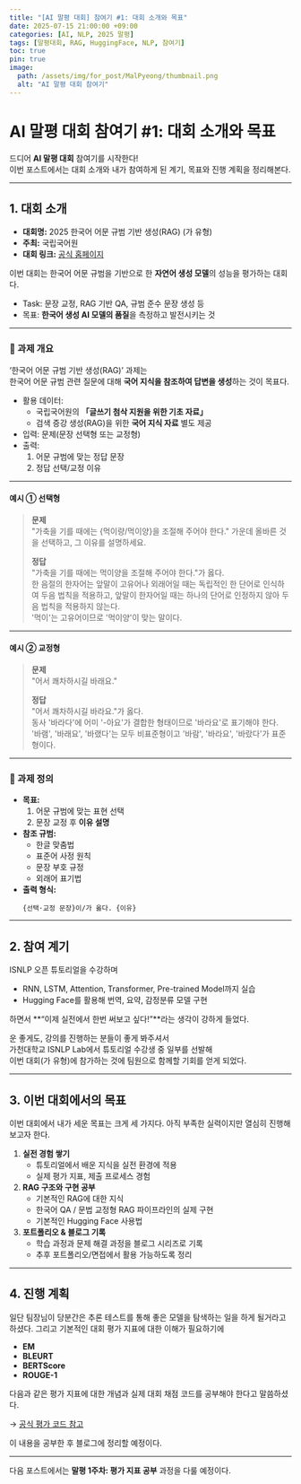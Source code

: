 ```yaml
---
title: "[AI 말평 대회] 참여기 #1: 대회 소개와 목표"
date: 2025-07-15 21:00:00 +09:00
categories: [AI, NLP, 2025 말평]
tags: [말평대회, RAG, HuggingFace, NLP, 참여기]
toc: true
pin: true
image:
  path: /assets/img/for_post/MalPyeong/thumbnail.png
  alt: "AI 말평 대회 참여기"
---
```


# AI 말평 대회 참여기 #1: 대회 소개와 목표

드디어 **AI 말평 대회** 참여기를 시작한다!  
이번 포스트에서는 대회 소개와 내가 참여하게 된 계기, 목표와 진행 계획을 정리해본다.

---

## 1. 대회 소개

- **대회명:** 2025 한국어 어문 규범 기반 생성(RAG) (가 유형)  
- **주최:** 국립국어원  
- **대회 링크:** [공식 홈페이지](https://kli.korean.go.kr/benchmark/taskOrdtm/taskList.do?taskOrdtmId=182)  

이번 대회는 한국어 어문 규범을 기반으로 한 **자연어 생성 모델**의 성능을 평가하는 대회다.  
- Task: 문장 교정, RAG 기반 QA, 규범 준수 문장 생성 등  
- 목표: **한국어 생성 AI 모델의 품질**을 측정하고 발전시키는 것

---

### 🔹 과제 개요

‘한국어 어문 규범 기반 생성(RAG)’ 과제는  
한국어 어문 규범 관련 질문에 대해 **국어 지식을 참조하여 답변을 생성**하는 것이 목표다.  

- 활용 데이터:  
  - 국립국어원의 **「글쓰기 첨삭 지원을 위한 기초 자료」**  
  - 검색 증강 생성(RAG)을 위한 **국어 지식 자료** 별도 제공
- 입력: 문제(문장 선택형 또는 교정형)
- 출력:  
  1. 어문 규범에 맞는 정답 문장  
  2. 정답 선택/교정 이유

---

#### 예시 ① 선택형

> **문제**  
> "가축을 기를 때에는 {먹이량/먹이양}을 조절해 주어야 한다." 가운데 올바른 것을 선택하고, 그 이유를 설명하세요.  
>   
> **정답**  
> "가축을 기를 때에는 먹이양을 조절해 주어야 한다."가 옳다.  
> 한 음절의 한자어는 앞말이 고유어나 외래어일 때는 독립적인 한 단어로 인식하여 두음 법칙을 적용하고, 앞말이 한자어일 때는 하나의 단어로 인정하지 않아 두음 법칙을 적용하지 않는다.  
> '먹이'는 고유어이므로 '먹이양'이 맞는 말이다.

---

#### 예시 ② 교정형

> **문제**  
> "어서 쾌차하시길 바래요."  
>   
> **정답**  
> "어서 쾌차하시길 바라요."가 옳다.  
> 동사 '바라다'에 어미 '-아요'가 결합한 형태이므로 '바라요'로 표기해야 한다.  
> '바램', '바래요', '바랬다'는 모두 비표준형이고 '바람', '바라요', '바랐다'가 표준형이다.

---

### 🔹 과제 정의

- **목표:**  
  1. 어문 규범에 맞는 표현 선택  
  2. 문장 교정 후 **이유 설명**  
- **참조 규범:**  
  - 한글 맞춤법  
  - 표준어 사정 원칙  
  - 문장 부호 규정  
  - 외래어 표기법  
- **출력 형식:**  
  ```
  {선택·교정 문장}이/가 옳다. {이유}
  ```

---

## 2. 참여 계기

ISNLP 오픈 튜토리얼을 수강하며
- RNN, LSTM, Attention, Transformer, Pre-trained Model까지 실습
- Hugging Face를 활용해 번역, 요약, 감정분류 모델 구현

하면서 **“이제 실전에서 한번 써보고 싶다!”**라는 생각이 강하게 들었다.  

운 좋게도, 강의를 진행하는 분들이 좋게 봐주셔서   
가천대학교 ISNLP Lab에서 튜토리얼 수강생 중 일부를 선발해  
이번 대회(가 유형)에 참가하는 것에 팀원으로 함께할 기회를 얻게 되었다.

---

## 3. 이번 대회에서의 목표

이번 대회에서 내가 세운 목표는 크게 세 가지다.
아직 부족한 실력이지만 열심히 진행해보고자 한다.

1. **실전 경험 쌓기**  
   - 튜토리얼에서 배운 지식을 실전 환경에 적용  
   - 실제 평가 지표, 제출 프로세스 경험
2. **RAG 구조와 구현 공부**  
   - 기본적인 RAG에 대한 지식
   - 한국어 QA / 문법 교정형 RAG 파이프라인의 실제 구현 
   - 기본적인 Hugging Face 사용법
3. **포트폴리오 & 블로그 기록**  
   - 학습 과정과 문제 해결 과정을 블로그 시리즈로 기록  
   - 추후 포트폴리오/면접에서 활용 가능하도록 정리

---

## 4. 진행 계획

일단 팀장님이 당분간은 추론 테스트를 통해 좋은 모델을 탐색하는 일을 하게 될거라고 하셨다.
그리고 기본적인 대회 평가 지표에 대한 이해가 필요하기에

- **EM**
- **BLEURT**
- **BERTScore**
- **ROUGE-1**

다음과 같은 평가 지표에 대한 개념과 실제 대회 채점 코드를 공부해야 한다고 말씀하셨다.

 → [공식 평가 코드 참고](https://github.com/teddysum/korean_evaluation/blob/main/evaluation.py#L373)

이 내용을 공부한 후 블로그에 정리할 예정이다.

---

다음 포스트에서는 **말평 1주차: 평가 지표 공부** 과정을 다룰 예정이다.
